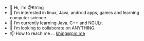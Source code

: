 - 👋 Hi, I’m @Kh1ng
- 👀 I’m interested in linux, Java, android apps, games and learning computer science.
- 🌱 I’m currently learning Java, C++ and NGULr.
- 💞️ I’m looking to collaborate on ANYTHING.
- 📫 How to reach me ... khing@pm.me

<!---
Kh1ng/Kh1ng is a ✨ special ✨ repository because its `README.md` (this file) appears on your GitHub profile.
You can click the Preview link to take a look at your changes.
--->
